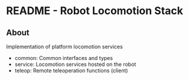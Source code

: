# README - Robot Locomotion Stack

## About

Implementation of platform locomotion services 

- common: Common interfaces and types
- service: Locomotion services hosted on the robot
- teleop: Remote teleoperation functions (client)
